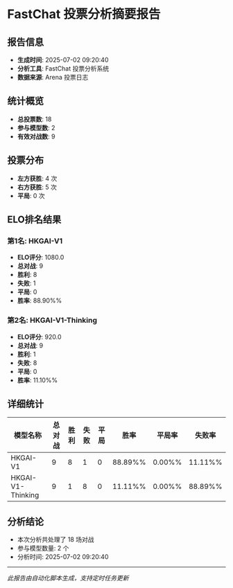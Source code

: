# FastChat 投票分析摘要报告

## 报告信息
- **生成时间**: 2025-07-02 09:20:40
- **分析工具**: FastChat 投票分析系统
- **数据来源**: Arena 投票日志

## 统计概览
- **总投票数**: 18
- **参与模型数**: 2
- **有效对战数**: 9

## 投票分布
- **左方获胜**: 4 次
- **右方获胜**: 5 次
- **平局**: 0 次

## ELO排名结果
### 第1名: HKGAI-V1
- **ELO评分**: 1080.0
- **总对战**: 9
- **胜利**: 8
- **失败**: 1
- **平局**: 0
- **胜率**: 88.90%%

### 第2名: HKGAI-V1-Thinking
- **ELO评分**: 920.0
- **总对战**: 9
- **胜利**: 1
- **失败**: 8
- **平局**: 0
- **胜率**: 11.10%%

## 详细统计

| 模型名称 | 总对战 | 胜利 | 失败 | 平局 | 胜率 | 平局率 | 失败率 |
|---------|--------|------|------|------|------|--------|--------|
| HKGAI-V1 | 9 | 8 | 1 | 0 | 88.89%% | 0.00%% | 11.11%% |
| HKGAI-V1-Thinking | 9 | 1 | 8 | 0 | 11.11%% | 0.00%% | 88.89%% |

## 分析结论
- 本次分析共处理了 18 场对战
- 参与模型数量: 2 个
- 分析时间: 2025-07-02 09:20:40

---
*此报告由自动化脚本生成，支持定时任务更新*
